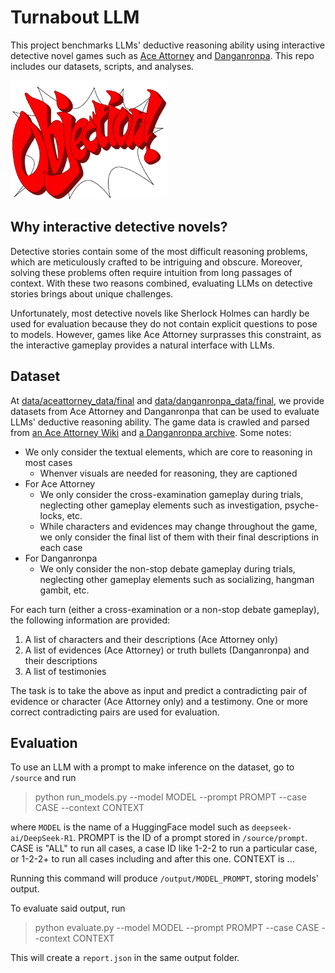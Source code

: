 # Turnabout LLM

This project benchmarks LLMs' deductive reasoning ability using interactive detective novel games such as [Ace Attorney](https://en.wikipedia.org/wiki/Ace_Attorney) and [Danganronpa](https://en.wikipedia.org/wiki/Danganronpa). This repo includes our datasets, scripts, and analyses.

![Objection!](images/Objection.webp)

## Why interactive detective novels?

Detective stories contain some of the most difficult reasoning problems, which are meticulously crafted to be intriguing and obscure. Moreover, solving these problems often require intuition from long passages of context. With these two reasons combined, evaluating LLMs on detective stories brings about unique challenges. 

Unfortunately, most detective novels like Sherlock Holmes can hardly be used for evaluation because they do not contain explicit questions to pose to models. However, games like Ace Attorney surprasses this constraint, as the interactive gameplay provides a natural interface with LLMs.

## Dataset

At [data/aceattorney_data/final](data/aceattorney_data/final) and [data/danganronpa_data/final](data/aceattorney_data/final), we provide datasets from Ace Attorney and Danganronpa that can be used to evaluate LLMs' deductive reasoning ability. The game data is crawled and parsed from [an Ace Attorney Wiki](https://aceattorney.fandom.com/wiki/Category:Transcripts) and [a Danganronpa archive](https://lparchive.org/Danganronpa-Trigger-Happy-Havoc/). Some notes:

- We only consider the textual elements, which are core to reasoning in most cases
    - Whenver visuals are needed for reasoning, they are captioned
- For Ace Attorney
  - We only consider the cross-examination gameplay during trials, neglecting other gameplay elements such as investigation, psyche-locks, etc.
  - While characters and evidences may change throughout the game, we only consider the final list of them with their final descriptions in each case
- For Danganronpa
  - We only consider the non-stop debate gameplay during trials, neglecting other gameplay elements such as socializing, hangman gambit, etc.

For each turn (either a cross-examination or a non-stop debate gameplay), the following information are provided:

1. A list of characters and their descriptions (Ace Attorney only)
2. A list of evidences (Ace Attorney) or truth bullets (Danganronpa) and their descriptions
3. A list of testimonies

The task is to take the above as input and predict a contradicting pair of evidence or character (Ace Attorney only) and a testimony. One or more correct contradicting pairs are used for evaluation.

## Evaluation

To use an LLM with a prompt to make inference on the dataset, go to `/source` and run

> python run_models.py --model MODEL --prompt PROMPT --case CASE --context CONTEXT

where `MODEL` is the name of a HuggingFace model such as `deepseek-ai/DeepSeek-R1`. PROMPT is the ID of a prompt stored in `/source/prompt`. CASE is "ALL" to run all cases, a case ID like 1-2-2 to run a particular case, or 1-2-2+ to run all cases including and after this one. CONTEXT is ...

Running this command will produce `/output/MODEL_PROMPT`, storing models' output.

To evaluate said output, run
> python evaluate.py --model MODEL --prompt PROMPT --case CASE --context CONTEXT

This will create a `report.json` in the same output folder. 